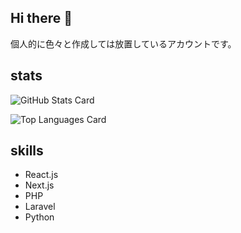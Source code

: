 ## Hi there 👋

個人的に色々と作成しては放置しているアカウントです。

## stats
![GitHub Stats Card](https://github-readme-stats.vercel.app/api?username=Ibuki-Matsumoto&theme=tokyonight&show_icons=true)

![Top Languages Card](https://github-readme-stats.vercel.app/api/top-langs/?username=Ibuki-Matsumoto)

## skills

- React.js
- Next.js
- PHP
- Laravel
- Python
